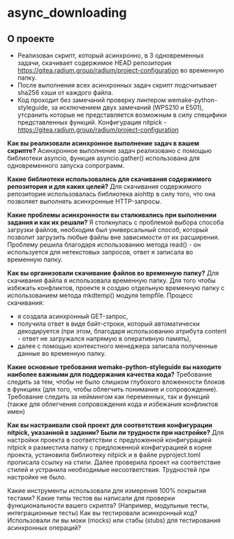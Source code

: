 # async_downloading

## О проекте
- Реализован скрипт, который асинхронно, в 3 одновременных задачи, скачивает содержимое HEAD репозитория https://gitea.radium.group/radium/project-configuration во временную папку.
- После выполнения всех асинхронных задач скрипт подсчитывает sha256 хэши от каждого файла.
- Код проходит без замечаний проверку линтером wemake-python-styleguide, за исключением двух замечаний (WPS210 и E501), утсранить которые не представляется возможным в силу специфики представленных функций. Конфигурация nitpick - https://gitea.radium.group/radium/project-configuration

**Как вы реализовали асинхронное выполнение задач в вашем скрипте?**
Асинхронное выполнение задач реализовано с помощью библиотеки asyncio, функция asyncio.gather() использована для одновременного запуска сопрограмм.

**Какие библиотеки использовались для скачивания содержимого репозитория и для каких целей?**
Для скачивания содержимого репозитория использовалась библиотека aiohttp в силу того, что она позволяет выполнять асинхронные HTTP-запросы.

**Какие проблемы асинхронности вы сталкивались при выполнении задания и как их решали?**
Я столкнулась с проблемой выбора способа загрузки файлов, необходим был универсальный способ, который позволит загрузить любые файлы вне зависимости от их расширения. Проблему решила благодаря использованию метода read() - он используется для нетекстовых запросов, ответ я записала во временную папку.

**Как вы организовали скачивание файлов во временную папку?**
Для скачивания файла я использовала временную папку. Для того чтобы избежать конфликтов, проекте я создаю отдельную временную папку с использованием метода mkdtemp() модуля tempfile.
Процесс скачивания:
- я создала асинхронный GET-запрос,
- получила ответ в виде байт-строки, который автоматически декодируется (при этом, благодаря использованию атрибута content - ответ не загружался напрямую в оперативную память),
- далее с помощью контекстного менеджера записала полученные данные во временную папку.

**Какие основные требования wemake-python-styleguide вы находите наиболее важными для поддержания качества кода?**
Требование следить за тем, чтобы не было слишком глубокого вложенности блоков в функциях (для того, чтобы облегчить понимание и сопровождение).
Требование следить за неймингом как переменных, так и функций (также для облегчения сопровождения кода и избежания конфликтов имен)

**Как вы настраивали свой проект для соответствия конфигурации nitpick, указанной в задании? Были ли трудности при настройке?**
Для настройки проекта в соответствии с предложенной конфигурацией nitpick я разместила папку с предложенной конфигурацией в корне проекта, установила библиотеку nitpick и в файле pyproject.toml прописала ссылку на стили. Далее проверила проект на соответствие стилей и устранила необходимые несоответствия. Трудностей при настройке не было.

Какие инструменты использовали для измерения 100% покрытия тестами?
Какие типы тестов вы написали для проверки функциональности вашего скрипта? (Например, модульные тесты, интеграционные тесты)
Как вы тестировали асинхронный код? Использовали ли вы моки (mocks) или стабы (stubs) для тестирования асинхронных операций?
